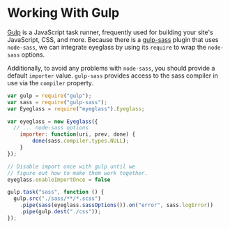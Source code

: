 # Working With Gulp
[Gulp](http://gulpjs.com) is a JavaScript task runner, frequently used for building your site's JavaScript, CSS, and more. Because there is a [gulp-sass](https://github.com/dlmanning/gulp-sass) plugin that uses `node-sass`, we can integrate eyeglass by using its `require` to wrap the `node-sass` options.

Additionally, to avoid any problems with `node-sass`, you should provide a default `importer` value. `gulp-sass` provides access to the sass compiler in use via the `compiler` property.

```js
var gulp = require("gulp");
var sass = require("gulp-sass");
var Eyeglass = require("eyeglass").Eyeglass;

var eyeglass = new Eyeglass({
  // ... node-sass options
    importer: function(uri, prev, done) {
        done(sass.compiler.types.NULL);
    }
});

// Disable import once with gulp until we
// figure out how to make them work together.
eyeglass.enableImportOnce = false

gulp.task("sass", function () {
  gulp.src("./sass/**/*.scss")
    .pipe(sass(eyeglass.sassOptions()).on("error", sass.logError))
    .pipe(gulp.dest("./css"));
});
```
